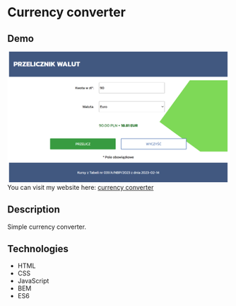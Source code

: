 # Currency converter
## Demo
![Converter screen](Images\demo.png)
You can visit my website here: [currency converter](https://justynakow.github.io/currency-converter/)
## Description
Simple currency converter.
## Technologies
- HTML
- CSS
- JavaScript
- BEM
- ES6
